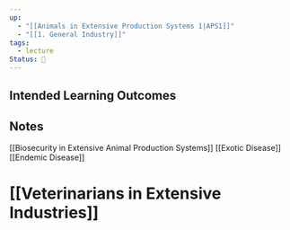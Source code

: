 ```yaml
---
up:
  - "[[Animals in Extensive Production Systems 1|APS1]]"
  - "[[1. General Industry]]"
tags:
  - lecture
Status: 🌳
---
```

## Intended Learning Outcomes

## Notes
[[Biosecurity in Extensive Animal Production Systems]]
[[Exotic Disease]]
[[Endemic Disease]]

# [[Veterinarians in Extensive Industries]]